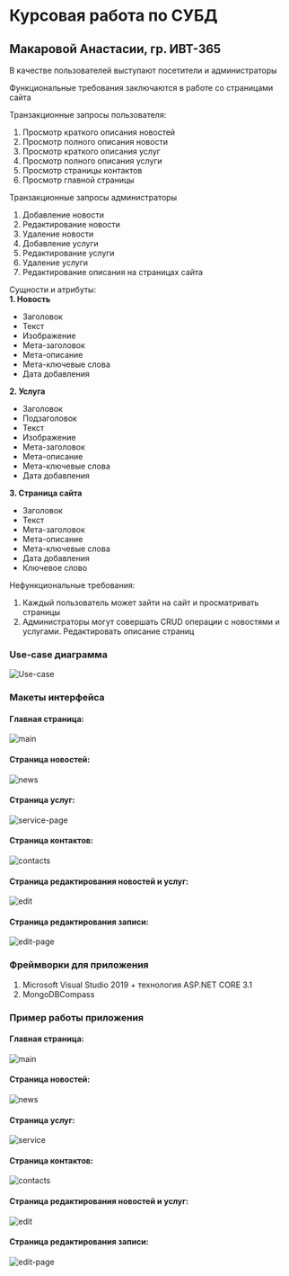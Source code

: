 # Курсовая работа по СУБД
## Макаровой Анастасии, гр. ИВТ-365

В качестве пользователей выступают посетители и администраторы

Функциональные требования заключаются в работе со страницами сайта

Транзакционные запросы пользователя:
1. Просмотр краткого описания новостей
2. Просмотр полного описания новости
3. Просмотр краткого описания услуг
4. Просмотр полного описания услуги
5. Просмотр страницы контактов
6. Просмотр главной страницы

Транзакционные запросы администраторы

1. Добавление новости
2. Редактирование новости
3. Удаление новости
4. Добавление услуги
5. Редактирование услуги
6. Удаление услуги
7. Редактирование описания на страницах сайта

Сущности и атрибуты:  
**1. Новость**
* Заголовок
* Текст
* Изображение
* Мета-заголовок
* Мета-описание
* Мета-ключевые слова
* Дата добавления

**2. Услуга**
* Заголовок
* Подзаголовок
* Текст
* Изображение
* Мета-заголовок
* Мета-описание
* Мета-ключевые слова
* Дата добавления

**3. Страница сайта**
* Заголовок
* Текст
* Мета-заголовок
* Мета-описание
* Мета-ключевые слова
* Дата добавления
* Ключевое слово

Нефункциональные требования:
1. Каждый пользователь может зайти на сайт и просматривать страницы
2. Администраторы могут совершать CRUD операции с новостями и услугами. Редактировать описание страниц

### Use-case диаграмма
![Use-case](/Images/Use-case.png)
### Макеты интерфейса

#### Главная страница:
![main](/Images/main-page.png)

#### Страница новостей:
![news](/Images/news-page.png)

#### Страница услуг:
![service-page](/Images/service-page.png)

#### Страница контактов:
![contacts](/Images/contacts-page.png)

#### Страница редактирования новостей и услуг:
![edit](/Images/edit.png)

#### Страница редактирования записи:
![edit-page](/Images/edit-page.png)

### Фреймворки для приложения
1. Microsoft Visual Studio 2019 + технология ASP.NET CORE 3.1
2. MongoDBCompass

### Пример работы приложения

#### Главная страница:
![main](/Images/main-work.png)

#### Страница новостей:
![news](/Images/news-work.png)

#### Страница услуг:
![service](/Images/services-work.png)

#### Страница контактов:
![contacts](/Images/contacts-work.png)

#### Страница редактирования новостей и услуг:
![edit](/Images/edit-work.png)

#### Страница редактирования записи:
![edit-page](/Images/edit-page-work.png)
